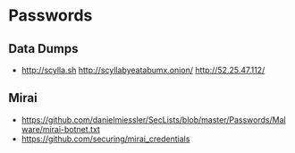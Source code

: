 # Passwords

## Data Dumps
- http://scylla.sh http://scyllabyeatabumx.onion/ http://52.25.47.112/

## Mirai
- https://github.com/danielmiessler/SecLists/blob/master/Passwords/Malware/mirai-botnet.txt
- https://github.com/securing/mirai_credentials
